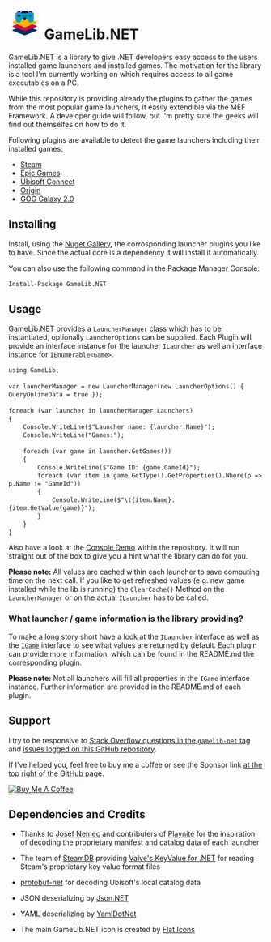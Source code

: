 ![GameLib.NET](resources/GameLibNET-Logo-64px.png "GameLib.NET") 
GameLib.NET
======

GameLib.NET is a library to give .NET developers easy access to the users installed game launchers and installed games. The motivation for the library is a tool I'm currently working on which requires access to all game executables on a PC.

While this repository is providing already the plugins to gather the games from the most popular game launchers, it easily extendible via the MEF Framework. A developer guide will follow, but I'm pretty sure the geeks will find out themselfes on how to do it.

Following plugins are available to detect the game launchers including their installed games:
- [Steam](src/GameLib.Plugin/GameLib.Plugin.Steam)
- [Epic Games](src/GameLib.Plugin/GameLib.Plugin.Epic)
- [Ubisoft Connect](src/GameLib.Plugin/GameLib.Plugin.Ubisoft)
- [Origin](src/GameLib.Plugin/GameLib.Plugin.Origin)
- [GOG Galaxy 2.0](src/GameLib.Plugin/GameLib.Plugin.Gog)

## Installing

Install, using the [Nuget Gallery](https://www.nuget.org/packages?q=tekgator+GameLib.net), the corrosponding launcher plugins you like to have. Since the actual core is a dependency it will install it automatically.

You can also use the following command in the Package Manager Console:
```ps
Install-Package GameLib.NET
```

## Usage

GameLib.NET provides a `LauncherManager` class which has to be instantiated, optionally `LauncherOptions` can be supplied. Each Plugin will provide an interface instance for the launcher `ILauncher` as well an interface instance for `IEnumerable<Game>`.

```CSharp
using GameLib;

var launcherManager = new LauncherManager(new LauncherOptions() { QueryOnlineData = true });

foreach (var launcher in launcherManager.Launchers)
{
    Console.WriteLine($"Launcher name: {launcher.Name}");
    Console.WriteLine("Games:");

    foreach (var game in launcher.GetGames())
    {
        Console.WriteLine($"Game ID: {game.GameId}");
        foreach (var item in game.GetType().GetProperties().Where(p => p.Name != "GameId"))
        {
            Console.WriteLine($"\t{item.Name}: {item.GetValue(game)}");
        }
    }
}

```

Also have a look at the [Console Demo](src/GameLib.Demo/GameLib.Demo.Console) within the repository. It will run straight out of the box to give you a hint what the library can do for you.

**Please note:** All values are cached within each launcher to save computing time on the next call. If you like to get refreshed values (e.g. new game installed while the lib is running) the `ClearCache()` Method on the `LauncherManager` or on the actual `ILauncher` has to be called.


### What launcher / game information is the library providing?

To make a long story short have a look at the [`ILauncher`](src/GameLib/ILauncher.cs) interface as well as the [`IGame`](src/GameLib/IGame.cs) interface to see what values are returned by default. Each plugin can provide more information, which can be found in the README.md the corresponding plugin.

**Please note:** Not all launchers will fill all properties in the ``IGame`` interface instance. Further information are provided in the README.md of each plugin.

## Support

I try to be responsive to [Stack Overflow questions in the `gamelib-net` tag](https://stackoverflow.com/questions/tagged/gamelib-net) and [issues logged on this GitHub repository](https://github.com/tekgator/GameLib.NET/issues). 

If I've helped you, feel free to buy me a coffee or see the Sponsor link [at the top right of the GitHub page](https://github.com/tekgator/GameLib.NET).

<a href="https://www.buymeacoffee.com/tekgator" target="_blank"><img src="https://www.buymeacoffee.com/assets/img/custom_images/orange_img.png" alt="Buy Me A Coffee" style="height: 41px !important;width: 174px !important;box-shadow: 0px 3px 2px 0px rgba(190, 190, 190, 0.5) !important;-webkit-box-shadow: 0px 3px 2px 0px rgba(190, 190, 190, 0.5) !important;" ></a>

## Dependencies and Credits

- Thanks to [Josef Nemec](https://github.com/JosefNemec) and contributers of [Playnite](https://github.com/JosefNemec/Playnite) for the inspiration of decoding the proprietary manifest and catalog data of each launcher 

- The team of [SteamDB](https://steamdb.info) providing [Valve's KeyValue for .NET](https://github.com/SteamDatabase/ValveKeyValue) for reading Steam's proprietary key value format files

- [protobuf-net](https://github.com/protobuf-net/protobuf-net) for decoding Ubisoft's local catalog data

- JSON deserializing by [Json.NET](https://www.newtonsoft.com/json)

- YAML deserializing by [YamlDotNet](https://github.com/aaubry/YamlDotNet)

- The main GameLib.NET icon is created by [Flat Icons](https://www.flaticon.com)
